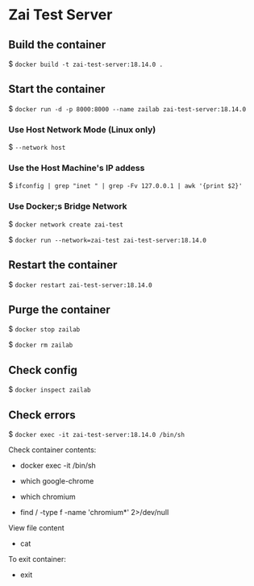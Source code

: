 # Zai Test Server

## Build the container
$ `docker build -t zai-test-server:18.14.0 .`

## Start the container
$ `docker run -d -p 8000:8000 --name zailab zai-test-server:18.14.0`

### Use Host Network Mode (Linux only)
$ `--network host`

### Use the Host Machine's IP addess
$ `ifconfig | grep "inet " | grep -Fv 127.0.0.1 | awk '{print $2}'`

### Use Docker;s Bridge Network
$ `docker network create zai-test`

$ `docker run --network=zai-test zai-test-server:18.14.0`

## Restart the container
$ `docker restart zai-test-server:18.14.0`

## Purge the container

$ `docker stop zailab`

$ `docker rm zailab`

## Check config
$ `docker inspect zailab`

## Check errors
$ `docker exec -it zai-test-server:18.14.0 /bin/sh`




Check container contents:
- docker exec -it <container-id> /bin/sh

- which google-chrome
- which chromium
- find / -type f -name 'chromium*' 2>/dev/null

View file content
- cat <filename>

To exit container:
- exit